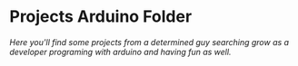 # Projects Arduino Folder

###### Here you'll find some projects from a determined guy searching grow as a developer programing with arduino and having fun as well.




